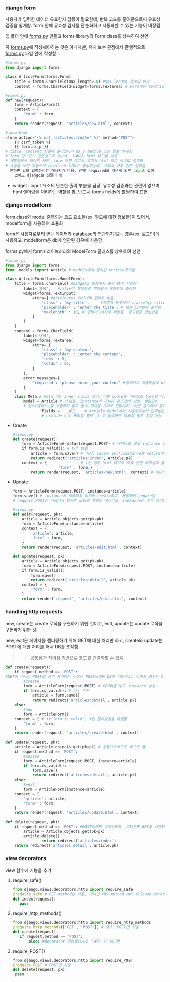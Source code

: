 ### django form

사용자가 입력한 데이터 유효한지 검증이 필요한데, 반복 코드를 줄여줌으로써 유효성 검증을 쉽게함. form 안에 유효성 검사를 단순화하고 자동화할 수 있는 기능이 내장됨

앱 폴더 안에 [forms.py](http://forms.py) 만들고 forms library의 Form class를 상속하여 선언

꼭 [forms.py](http://forms.py)에 작성해야하는 것은 아니지만, 유지 보수 관점에서 관행적으로 [forms.py](http://forms.py) 파일 안에 작성함

```python
#forms.py
from django import forms

class ArticleForm(forms.Form):
    title = forms.CharField(max_length=10) #max_length 필수값 아님
    content = forms.CharField(widget=forms.Textarea) # Form에는 textfield 없음.widget활용

#views.py
def new(request):
    form = ArticleForm()
    context = {
        'form' : form,
    }
    return render(request, 'articles/new.html', context)

#.new.html
<form action="{% url 'articles:create' %}" method="POST">
    {% csrf_token %}
    {{ form.as_p }} 
# title, content 한줄에 붙어있어서 as_p method 쓰면 한줄 띄워짐
# form 인스턴스 만든것으로 input, label html 태그들 대체
# 개발자도구 페이지 보면, form 쓰면 장고가 알아서 html 태그 속성값 설정함
# 속성을 보면 자동으로 required id라고 생성되는데, 그래서 아무 값도 입력을
  안하면 값을 입력하라는 메세지가 나옴. 만약 required를 지우게 되면 input 값이
    없어도 django로 전달이 됨 
```

- widget : input 요소의 단순한 출력 부분을 담당. 유효성 검증과는 관련이 없으며 html 렌더링을 처리하는 역할을 함. 반드시 forms fields에 할당하여 표현

### django modelform

form class와 model 중복되는 코드 요소들(ex. 필드에 대한 정보들)이 있어서, modelform을 사용하여 효율화

form은 사용자로부터 받는 데이터가 database와 연관되지 않는 경우(ex. 로그인)에 사용하고, modelform은 db에 연관된 경우에 사용함

forms.py에서 forms 라이브러리의 ModelForm 클래스를 상속하여 선언

```python
#forms.py
from django import forms
from .models import Article # models에서 정의한 Article가져옴

class ArticleForm(forms.ModelForm):
    title = forms.CharField( #widgets 활용해서 출력 형태 지정함
        label='제목',   #title이 제목으로 변경돼서 페이지에 출력됨
        widget=forms.TextInput(
            attrs={ #attributes 딕셔너리 형태로 넣음
                'class' : 'my-title',     #개발자 도구에서 class="my-title"로 저장됨
                'placeholder' : 'enter the title', # 제목 입력란에 출력됨
                'maxlength' : 10, # 입력이 10자로 제한됨. 장고랑은 관련없음
            }
        )
    )
    content = forms.CharField(
        label='내용',
        widget=forms.Textarea(
            attrs= {
                'class' : 'my-content',
                'placeholder' : 'enter the content',
                'rows' : 5,
                'colds' : 50,
            }
        ),
        error_messages={
            'required': 'please enter your content' #공백으로 제출했을때 please~ 출력됨
        }
    )
    class Meta:# Meta 라는 inner class 생성. 어떤 modle을 기반으로 form을 작성할 것인지에 대한 정보
        model = Article # ()없음. instance가 아니라 참조값이 반영. 반환값x
        # 함수(클래스)를 호출하지 않고 함수 자체를 그대로 전달하여, 다른 함수에서 필요한 시점에 호출하여 사용할 수 있음
                fields = '__all__' # Article model에서 사용자로부터 입력받는 모든 필드 의미
                # exclude = ('제외할 필드',) 로 입력하면 제외할 필드 지정 가능
```

- Create
  
  ```python
  #views.py
  def create(request):
      form = ArticleForm((data=)request.POST) # 데이터를 넣고 instance 생성
      if form.is_valid(): # t/f 반환
          article = form.save() # 저장. save는 self.instance를 return하도록 설계돼있음
          return redirect('articles:index', article.pk)
      context = {               # f인 경우 html 태그로 오류 원인 터미널에 출력되므로 이를 사용자에게 출력되도록         
                      'form' : form,}
          return render(request, 'articles/new.html', context) # 데이터와 함께 렌더링될 필요 없으니까 redirect대신 render
  ```

- Update
  
  ```python
  form = ArticleForm(request.POST, instance=article)
  form.save() # instance가 제공되지 않으면 create하고, 제공되면 update함
  # request.POST는 사용자가 입력한 값으로 새로운 데이터고, instance는 수정 대상임
  
  #views.py
  def edit(request, pk):
      article = Article.objects.get(pk=pk)
      form = ArticleForm(instance=article)
      context = {
          'article': article,
          'form' : form,
      }
      return render(request, 'articles/edit.html', context)
  
  def update(request, pk):
      article = Article.objects.get(pk=pk)
      form = ArticleForm(request.POST, instance=article)
      if form.is_valid():
          form.save()
          return redirect('articles:detail', article.pk)
      context = {
          'form' : form,
      }
      return render('request', 'articles/edit.html', context)
  ```

### handling http requests

new, create는 create 로직을 구현하기 위한 것이고, edit, update는 update 로직을 구현하기 위한 것.

new, edit은 페이지를 렌더링하기 위해 GET에 대한 처리만 하고, create와 update는 POST에 대한 처리를 해서 DB를 조작함.

> > 공통점과 차이점 기반으로 코드를 간결화할 수 있음

```python
def create(request):
    if request.method == 'POST': 
#GET이 아니라 POST로 분기 처리하는 이유는 POST일때만 DB에 저장하고, 나머지 경우는 X
        #create
        form = ArticleForm(request.POST) # 데이터를 넣고 instance 생성
        if form.is_valid(): # t/f 반환
            article = form.save()
            return redirect('articles:detail', article.pk)  
    else:
        #new
        form = ArticleForm()
    context = { # if form.is_valid() f인 결과값들을 해결함
        'form' : form,
    }
    return render(request, 'articles/create.html', context)

def update(request, pk):
    article = Article.objects.get(pk=pk) # 공통요소이므로 밖으로 뺌
    if request.method == 'POST':
        #update
        form = ArticleForm(request.POST, instance=article)
        if form.is_valid():
            form.save()
            return redirect('articles:detail', article.pk)
    else:
        #edit
        form = ArticleForm(instance=article)
    context = {
        'article': article,
        'form' : form,
    }
    return render(request, 'articles/update.html', context)

def delete(request, pk):
    if request.method == 'POST': #POST일때만 삭제하도록. 그냥두면 GET도 삭제되므로 URL로 삭제가능
        article = Article.objects.get(pk=pk)
        article.delete()
                return redirect('articles:index')
    return redirect('articles:detail', article.pk)
```

### view decorators

view 함수에 기능을 추가

1. require_safe()
   
   ```python
   from django.views.decorators.http import require_safe
   @require_safe # GET method만 허용, 아니면 405 method not allowed error
   def index(request):
      pass
   ```

2. require_http_methods()
   
   ```python
   from django.views.decorators.http import require_http_methods
   @require_http_methods(['GET', 'POST']) # GET, POST만 허용
   def create(request):
      if request.method == 'POST':
          else: #decorator 작성했으므로 'GET' 만 의미함
   ```

3. require_POST()
   
   ```python
   from django.views.decorators.http import require_POST
   @require_POST # POST만 허용
   def delete(request, pk):
   	pass
   ```
